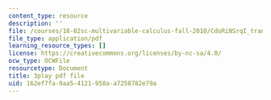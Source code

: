 ```yaml
---
content_type: resource
description: ''
file: /courses/18-02sc-multivariable-calculus-fall-2010/CdoRiNSrqI_transcript.pdf
file_type: application/pdf
learning_resource_types: []
license: https://creativecommons.org/licenses/by-nc-sa/4.0/
ocw_type: OCWFile
resourcetype: Document
title: 3play pdf file
uid: 162ef7fa-9aa5-4121-958a-a7258782e79a
---
```

